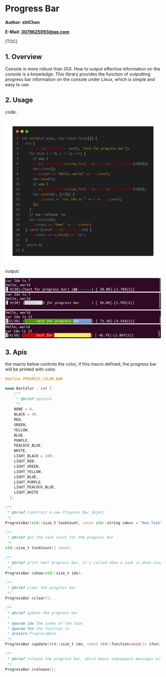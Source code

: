 # Progress Bar

**Author: shlChen**

**E-Mail: 3079625093@qq.com**

[TOC]

## 1. Overview

Console is more robust than GUI. How to output effective information on the console is a knowledge. This library provides the function of outputting progress bar information on the console under Linux, which is simple and easy to use.

## 2. Usage

code:

<img src="./output/code.png">

output:

<img src="./output/charset.png">

<img src="./output/default.png">

<img src="./output/green_light_blue.png">

<img src="./output/red_light_yellow.png">

## 3. Apis

the macro below controls the color, if this macro defined, the progress bar will be printed with color.

```cpp
#define PROGRESS_COLOR_BAR
```

```cpp
enum BarColor : int {
    /**
     * @brief options
     */
    NONE = 0,
    BLACK = 40,
    RED,
    GREEN,
    YELLOW,
    BLUE,
    PURPLE,
    PEACOCK_BLUE,
    WHITE,
    LIGHT_BLACK = 100,
    LIGHT_RED,
    LIGHT_GREEN,
    LIGHT_YELLOW,
    LIGHT_BLUE,
    LIGHT_PURPLE,
    LIGHT_PEACOCK_BLUE,
    LIGHT_WHITE
  };
```

```cpp
/**
 * @brief Construct a new Progress Bar object
 */
ProgressBar(std::size_t taskCount, const std::string &desc = "New Task", BarColor fillColor = BarColor::WHITE, BarColor emptyColor = BarColor::NONE, std::ostream &os = std::clog);
```

```cpp
/**
 * @brief get the task count for the progress bar
 */
std::size_t taskCount() const;
```

```cpp
/**
 * @brief print next progress bar, it's called when a task is done usually
 */
ProgressBar &show(std::size_t idx);
```

```cpp
/**
 * @brief clear the progress bar
 */
ProgressBar &clear();
```

```cpp
/**
 * @brief update the progress bar
 *
 * @param idx the index of the task
 * @param fun the function to
 * @return ProgressBar&
 */
ProgressBar &update(std::size_t idx, const std::function<void()> &fun);
```

```cpp
/**
 * @brief release the progress bar, which means subsequent messages will be printed below the progress bar
 */
ProgressBar &release();
```

